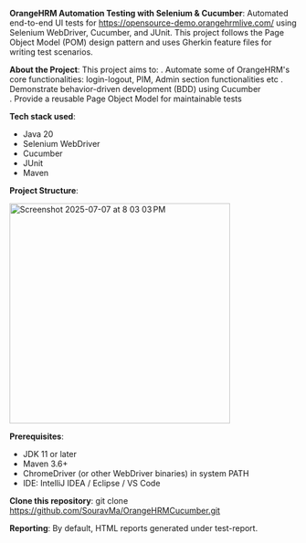 **OrangeHRM Automation Testing with Selenium & Cucumber**:
Automated end-to-end UI tests for https://opensource-demo.orangehrmlive.com/ using Selenium WebDriver, Cucumber, and JUnit.
This project follows the Page Object Model (POM) design pattern and uses Gherkin feature files for writing test scenarios.

**About the Project**:
This project aims to:
. Automate some of OrangeHRM's core functionalities: login-logout, PIM, Admin section functionalities etc
. Demonstrate behavior-driven development (BDD) using Cucumber  
. Provide a reusable Page Object Model for maintainable tests

**Tech stack used**:
- Java 20
- Selenium WebDriver
- Cucumber
- JUnit
- Maven

**Project Structure**:

<img width="386" alt="Screenshot 2025-07-07 at 8 03 03 PM" src="https://github.com/user-attachments/assets/9dfba67c-2d66-4cb6-a834-9a87915b8a71" />

**Prerequisites**:
- JDK 11 or later
- Maven 3.6+
- ChromeDriver (or other WebDriver binaries) in system PATH
- IDE: IntelliJ IDEA / Eclipse / VS Code

**Clone this repository**:
git clone https://github.com/SouravMa/OrangeHRMCucumber.git

**Reporting**:
By default, HTML reports generated under test-report.
